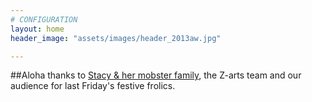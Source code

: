 ```yaml
---
# CONFIGURATION
layout: home
header_image: "assets/images/header_2013aw.jpg"

---
```

##Aloha thanks to [Stacy & her mobster family](/current/2013-autumnwinter/makishi), the Z-arts team and our audience for last Friday's festive frolics.
